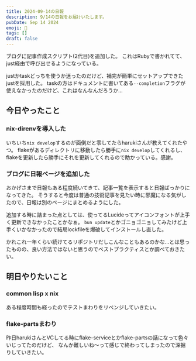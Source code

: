 ```yaml
---
title: 2024-09-14の日報
description: 9/14の日報をお届けいたします。
pubDate: Sep 14 2024
emoji: 🦊
tags: []
draft: false
---
```


ブログに記事作成スクリプト(2代目)を追加した。
これはRubyで書かれてて、just経由で呼び出せるようになっている。

justかtaskどっちを使うか迷ったのだけど、補完が簡単にセットアップできたjustを採用した。
taskの方はドキュメントに書いてある`--completion`フラグが使えなかったのだけど、これはなんなんだろうか...

## 今日やったこと

### nix-direnvを導入した

いちいち`nix develop`するのが面倒だと零してたらharukiさんが教えてくれたやつ。
flakeがあるディレクトリに移動したら勝手に`nix develop`してくれるし、flakeを更新したら勝手にそれを更新してくれるので助かっている。感謝。

### ブログに日報ページを追加した

おかげさまで日報もある程度続いてきて、記事一覧を表示すると日報ばっかりになってきた。
そうすると今度は普通の技術記事を見たい時に邪魔になる気がしたので、日報は別のページにまとめるようにした。

追加する時に詰まった点としては、使ってるLucideってアイコンフォントが上手く更新できなかったことかなぁ。
`bun update`とかゴニョゴニョしてみたけど上手くいかなかったので結局lockfileを爆破してインストールし直した。

かれこれ一年くらい続けてるリポジトリだしこんなこともあるのかな...とは思ったものの、良い方法ではないと思うのでベストプラクティスとか調べておきたい。

## 明日やりたいこと

### common lisp x nix

ある程度時間も経ったのでテストまわりをリベンジしていきたい。

### flake-partsまわり

昨日harukiさんとVCしてる時にflake-serviceとかflake-partsの話になって色々いじってたのだけど、
なんか難しいね～って感じで終わってしまったので深掘りしていきたい。
